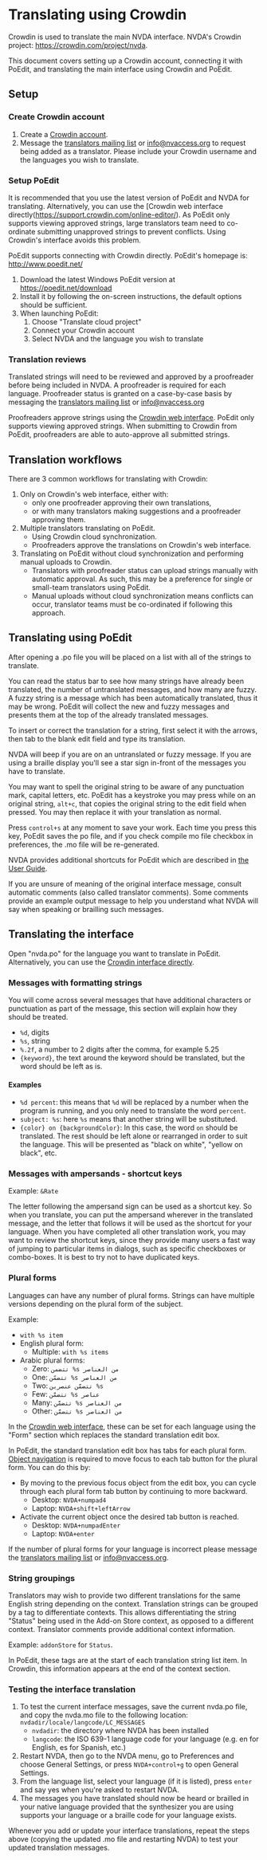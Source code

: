 # Translating using Crowdin

Crowdin is used to translate the main NVDA interface.
NVDA's Crowdin project: <https://crowdin.com/project/nvda>.

This document covers setting up a Crowdin account, connecting it with PoEdit, and translating the main interface using Crowdin and PoEdit.

## Setup

### Create Crowdin account

1. Create a [Crowdin account](https://accounts.crowdin.com/register?continue=%2Fproject%2Fnvda).
1. Message the [translators mailing list](https://groups.io/g/nvda-translations) or <info@nvaccess.org> to request being added as a translator.
Please include your Crowdin username and the languages you wish to translate.

### Setup PoEdit

It is recommended that you use the latest version of PoEdit and NVDA for translating.
Alternatively, you can use the [Crowdin web interface directly(https://support.crowdin.com/online-editor/).
As PoEdit only supports viewing approved strings, large translators team need to co-ordinate submitting unapproved strings to prevent conflicts.
Using Crowdin's interface avoids this problem.

PoEdit supports connecting with Crowdin directly.
PoEdit's homepage is: <http://www.poedit.net/>

1. Download the latest Windows PoEdit version at <https://poedit.net/download>
1. Install it by following the on-screen instructions, the default options should be sufficient.
1. When launching PoEdit:
    1. Choose "Translate cloud project"
    1. Connect your Crowdin account
    1. Select NVDA and the language you wish to translate

### Translation reviews

Translated strings will need to be reviewed and approved by a proofreader before being included in NVDA.
A proofreader is required for each language.
Proofreader status is granted on a case-by-case basis by messaging the [translators mailing list](https://groups.io/g/nvda-translations) or <info@nvaccess.org>

Proofreaders approve strings using the [Crowdin web interface](https://support.crowdin.com/online-editor/).
PoEdit only supports viewing approved strings.
When submitting to Crowdin from PoEdit, proofreaders are able to auto-approve all submitted strings.

## Translation workflows

There are 3 common workflows for translating with Crowdin:

1. Only on Crowdin's web interface, either with:
    - only one proofreader approving their own translations,
    - or with many translators making suggestions and a proofreader approving them.
1. Multiple translators translating on PoEdit.
    - Using Crowdin cloud synchronization.
    - Proofreaders approve the translations on Crowdin's web interface.
1. Translating on PoEdit without cloud synchronization and performing manual uploads to Crowdin.
    - Translators with proofreader status can upload strings manually with automatic approval.
    As such, this may be a preference for single or small-team translators using PoEdit.
    - Manual uploads without cloud synchronization means conflicts can occur, translator teams must be co-ordinated if following this approach.

## Translating using PoEdit

After opening a .po file you will be placed on a list with all of the strings to translate.

You can read the status bar to see how many strings have already been translated, the number of untranslated messages, and how many are fuzzy.
A fuzzy string is a message which has been automatically translated, thus it may be wrong.
PoEdit will collect the new and fuzzy messages and presents them at the top of the already translated messages.

To insert or correct the translation for a string, first select it with the arrows, then tab to the blank edit field and type its translation.

NVDA will beep if you are on an untranslated or fuzzy message.
If you are using a braille display you'll see a star sign in-front of the messages you have to translate.

You may want to spell the original string to be aware of any punctuation mark, capital letters, etc.
PoEdit has a keystroke you may press while on an original string, `alt+c`, that copies the original string to the edit field when pressed.
You may then replace it with your translation as normal.

Press `control+s` at any moment to save your work.
Each time you press this key, PoEdit saves the po file, and if you check compile mo file checkbox in preferences, the .mo file will be re-generated.

NVDA provides additional shortcuts for PoEdit which are described in [the User Guide](https://www.nvaccess.org/files/nvda/documentation/userGuide.html#Poedit).

If you are unsure of meaning of the original interface message, consult automatic comments (also called translator comments).
Some comments provide an example output message to help you understand what NVDA will say when speaking or brailling such messages.

## Translating the interface

Open "nvda.po" for the language you want to translate in PoEdit.
Alternatively, you can use the [Crowdin interface directly](https://support.crowdin.com/online-editor/).

### Messages with formatting strings

You will come across several messages that have additional characters or punctuation as part of the message, this section will explain how they should be treated.

- `%d`, digits
- `%s`, string
- `%.2f`, a number to 2 digits after the comma, for example 5.25
- `{keyword}`, the text around the keyword should be translated, but the word should be left as is.

#### Examples

- `%d percent`: this means that `%d` will be replaced by a number when the program is running, and you only need to translate the word `percent`.
- `subject: %s`: here `%s` means that another string will be substituted.
- `{color} on {backgroundColor}`: In this case, the word `on` should be translated.
The rest should be left alone or rearranged in order to suit the language.
This will be presented as "black on white", "yellow on black", etc.

### Messages with ampersands - shortcut keys

Example: `&Rate`

The letter following the ampersand sign can be used as a shortcut key.
So when you translate, you can put the ampersand wherever in the translated message, and the letter that follows it will be used as the shortcut for your language.
When you have completed all other translation work, you may want to review the shortcut keys, since they provide many users a fast way of jumping to particular items in dialogs, such as specific checkboxes or combo-boxes.
It is best to try not to have duplicated keys.

### Plural forms

Languages can have any number of plural forms.
Strings can have multiple versions depending on the plural form of the subject.

Example:

- `with %s item`
- English plural form:
  - Multiple: `with %s items`
- Arabic plural forms:
  - Zero: `تتضمن %s من العناصر`
  - One: `تتضمّن %s من العناصر`
  - Two: `تتضمَّن عنصرين %s`
  - Few: `تتضمَّن %s عناصر`
  - Many: `تتضمَّن %s من العناصر`
  - Other: `تتضمَّن %s من العناصر`

In the [Crowdin web interface](https://support.crowdin.com/online-editor/), these can be set for each language using the "Form" section which replaces the standard translation edit box.

In PoEdit, the standard translation edit box has tabs for each plural form.
[Object navigation](https://www.nvaccess.org/files/nvda/documentation/userGuide.html#ObjectNavigation) is required to move focus to each tab button for the plural form.
You can do this by:

- By moving to the previous focus object from the edit box, you can cycle through each plural form tab button by continuing to more backward.
  - Desktop: `NVDA+numpad4`
  - Laptop: `NVDA+shift+leftArrow`
- Activate the current object once the desired tab button is reached.
  - Desktop: `NVDA+numpadEnter`
  - Laptop: `NVDA+enter`

If the number of plural forms for your language is incorrect please message the [translators mailing list](https://groups.io/g/nvda-translations) or <info@nvaccess.org>.

### String groupings

Translators may wish to provide two different translations for the same English string depending on the context.
Translation strings can be grouped by a tag to differentiate contexts.
This allows differentiating the string "Status" being used in the Add-on Store context, as opposed to a different context.
Translator comments provide additional context information.

Example: `addonStore` for `Status`.

In PoEdit, these tags are at the start of each translation string list item.
In Crowdin, this information appears at the end of the context section.

### Testing the interface translation

1. To test the current interface messages, save the current nvda.po file, and copy the nvda.mo file to the following location: `nvdadir/locale/langcode/LC_MESSAGES`
    - `nvdadir`: the directory where NVDA has been installed
    - `langcode`: the ISO 639-1 language code for your language (e.g. en for English, es for Spanish, etc.)
1. Restart NVDA, then go to the NVDA menu, go to Preferences and choose General Settings, or press `NVDA+control+g` to open General Settings.
1. From the language list, select your language (if it is listed), press `enter` and say yes when you're asked to restart NVDA.
1. The messages you have translated should now be heard or brailled in your native language provided that the synthesizer you are using supports your language or a braille code for your language exists.

Whenever you add or update your interface translations, repeat the steps above (copying the updated .mo file and restarting NVDA) to test your updated translation messages.
